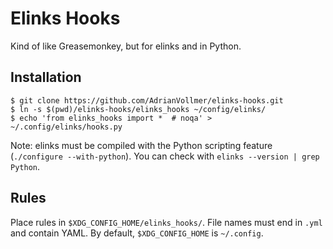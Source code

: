 Elinks Hooks
============

Kind of like Greasemonkey, but for elinks and in Python.


Installation
------------

```console
$ git clone https://github.com/AdrianVollmer/elinks-hooks.git
$ ln -s $(pwd)/elinks-hooks/elinks_hooks ~/config/elinks/
$ echo 'from elinks_hooks import *  # noqa' > ~/.config/elinks/hooks.py
```

Note: elinks must be compiled with the Python scripting feature
(`./configure --with-python`). You can check with `elinks --version | grep Python`.

Rules
-----

Place rules in `$XDG_CONFIG_HOME/elinks_hooks/`. File names must end in
`.yml` and contain YAML. By default, `$XDG_CONFIG_HOME` is `~/.config`.
